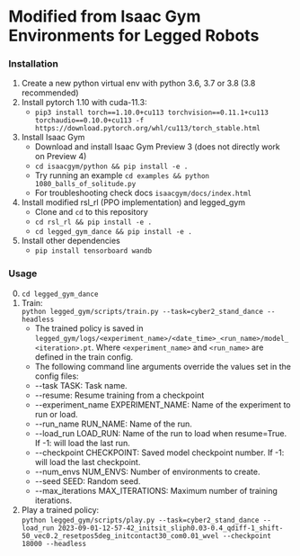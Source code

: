 # Modified from Isaac Gym Environments for Legged Robots #

### Installation ###
1. Create a new python virtual env with python 3.6, 3.7 or 3.8 (3.8 recommended)
2. Install pytorch 1.10 with cuda-11.3:
    - `pip3 install torch==1.10.0+cu113 torchvision==0.11.1+cu113 torchaudio==0.10.0+cu113 -f https://download.pytorch.org/whl/cu113/torch_stable.html`
3. Install Isaac Gym
   - Download and install Isaac Gym Preview 3 (does not directly work on Preview 4)
   - `cd isaacgym/python && pip install -e .`
   - Try running an example `cd examples && python 1080_balls_of_solitude.py`
   - For troubleshooting check docs `isaacgym/docs/index.html`
4. Install modified rsl_rl (PPO implementation) and legged_gym
   - Clone and `cd` to this repository
   -  `cd rsl_rl && pip install -e .` 
   - `cd legged_gym_dance && pip install -e .`
5. Install other dependencies
   - `pip install tensorboard wandb`

### Usage ###
0. ```cd legged_gym_dance```
1. Train:  
  ```python legged_gym/scripts/train.py --task=cyber2_stand_dance --headless```
    - The trained policy is saved in `legged_gym/logs/<experiment_name>/<date_time>_<run_name>/model_<iteration>.pt`. Where `<experiment_name>` and `<run_name>` are defined in the train config.
    -  The following command line arguments override the values set in the config files:
     - --task TASK: Task name.
     - --resume:   Resume training from a checkpoint
     - --experiment_name EXPERIMENT_NAME: Name of the experiment to run or load.
     - --run_name RUN_NAME:  Name of the run.
     - --load_run LOAD_RUN:   Name of the run to load when resume=True. If -1: will load the last run.
     - --checkpoint CHECKPOINT:  Saved model checkpoint number. If -1: will load the last checkpoint.
     - --num_envs NUM_ENVS:  Number of environments to create.
     - --seed SEED:  Random seed.
     - --max_iterations MAX_ITERATIONS:  Maximum number of training iterations.
2. Play a trained policy:  
```python legged_gym/scripts/play.py --task=cyber2_stand_dance --load_run 2023-09-01-12-57-42_initsit_sliph0.03-0.4_qdiff-1_shift-50_vec0.2_resetpos5deg_initcontact30_com0.01_wvel --checkpoint 18000 --headless```
